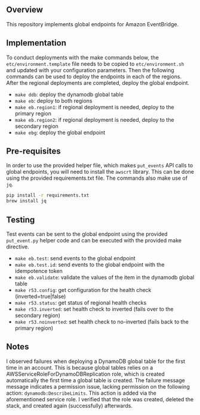 ## Overview
This repository implements global endpoints for Amazon EventBridge.

## Implementation
To conduct deployments with the make commands below, the `etc/environment.template` file needs to be copied to `etc/environment.sh` and updated with your configuration parameters. Then the following commands can be used to deploy the endpoints in each of the regions. After the regional deployments are completed, deploy the global endpoint.

* `make ddb`: deploy the dynamodb global table
* `make eb`: deploy to both regions
* `make eb.region1`: if regional deployment is needed, deploy to the primary region
* `make eb.region2`: if regional deployment is needed, deploy to the secondary region
* `make ebg`: deploy the global endpoint

## Pre-requisites
In order to use the provided helper file, which makes `put_events` API calls to global endpoints, you will need to install the `awscrt` library. This can be done using the provided requirements.txt file. The commands also make use of `jq`.

```bash
pip install -r requirements.txt
brew install jq
```

## Testing
Test events can be sent to the global endpoint using the provided `put_event.py` helper code and can be executed with the provided make directive.

* `make eb.test`: send events to the global endpoint
* `make eb.test.id`: send events to the global endpoint with the idempotence token
* `make eb.validate`: validate the values of the item in the dynamodb global table
* `make r53.config`: get configuration for the health check (inverted=true|false)
* `make r53.status`: get status of regional health checks
* `make r53.inverted`: set health check to inverted (fails over to the secondary region)
* `make r53.noinverted`: set health check to no-inverted (fails back to the primary region)

## Notes
I observed failures when deploying a DynamoDB global table for the first time in an account. This is because global tables relies on a AWSServiceRoleForDynamoDBReplication role, which is created automatically the first time a global table is created. The failure message message indicates a permission issue, lacking permission on the following action: `dynamodb:DescribeLimits`. This action is added via the aforementioned service role. I verified that the role was created, deleted the stack, and created again (successfully) afterwards.